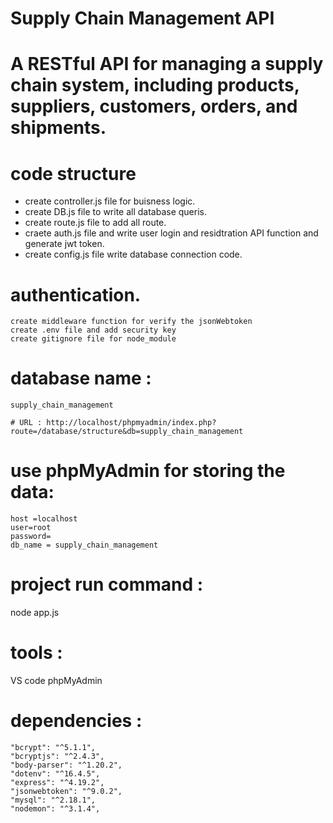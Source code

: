 # Supply Chain Management API

# A RESTful API for managing a supply chain system, including products, suppliers, customers, orders, and shipments.

# code structure
- create controller.js file for buisness logic.
- create DB.js file to write all database queris.
- create route.js file to add all route.
- craete auth.js file and write user login and residtration API function and generate jwt token.
- create config.js file write database connection code.

# authentication.
    create middleware function for verify the jsonWebtoken
    create .env file and add security key
    create gitignore file for node_module

# database name : 
    supply_chain_management

    # URL : http://localhost/phpmyadmin/index.php?route=/database/structure&db=supply_chain_management
 # use phpMyAdmin for storing the data:
    host =localhost
    user=root
    password=
    db_name = supply_chain_management

# project run command : 
node app.js
# tools :
  VS code
  phpMyAdmin
# dependencies :
    "bcrypt": "^5.1.1",
    "bcryptjs": "^2.4.3",
    "body-parser": "^1.20.2",
    "dotenv": "^16.4.5",
    "express": "^4.19.2",
    "jsonwebtoken": "^9.0.2",
    "mysql": "^2.18.1",
    "nodemon": "^3.1.4",
